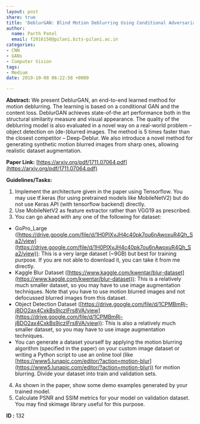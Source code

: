 ```yaml
---
layout: post
share: true
title: 'DeblurGAN: Blind Motion Deblurring Using Conditional Adversarial Networks (Paper ID: 132)'
author:
  name: Parth Patel
  email: f2016150@pilani.bits-pilani.ac.in
categories:
- CNN
- GANs
- Computer Vision
tags:
- Medium
date: 2019-10-08 06:22:58 +0000

---
```

**Abstract:** We present DeblurGAN, an end-to-end learned method for motion deblurring. The learning is based on a conditional GAN and the content loss. DeblurGAN achieves state-of-the art performance both in the structural similarity measure and visual appearance. The quality of the deblurring model is also evaluated in a novel way on a real-world problem – object detection on (de-)blurred images. The method is 5 times faster than the closest competitor – Deep-Deblur. We also introduce a novel method for generating synthetic motion blurred images from sharp ones, allowing realistic dataset augmentation.

**Paper Link:** [https://arxiv.org/pdf/1711.07064.pdf](https://arxiv.org/pdf/1711.07064.pdf)

**Guidelines/Tasks:**

1. Implement the architecture given in the paper using Tensorflow. You may use tf.keras (for using pretrained models like MobileNetV2) but do not use Keras API (with tensorflow backend) directly.
2. Use MobileNetV2 as feature extractor rather than VGG19 as prescribed.
3. You can go ahead with any one of the following for dataset:
- GoPro_Large ([https://drive.google.com/file/d/1H0PIXvJH4c40pk7ou6nAwoxuR4Qh_Sa2/view](https://drive.google.com/file/d/1H0PIXvJH4c40pk7ou6nAwoxuR4Qh_Sa2/view)): This is a very large dataset (~9GB) but best for training purpose. If you are not able to download it, you can take it from me directly.
- Kaggle Blur Dataset ([https://www.kaggle.com/kwentar/blur-dataset](https://www.kaggle.com/kwentar/blur-dataset)): This is a relatively much smaller dataset, so you may have to use image augmentation techniques. Note that you have to use motion blurred images and not defocussed blurred images from this dataset.
- Object Detection Dataset ([https://drive.google.com/file/d/1CPMBmRj-jBDO2ax4CxkBs9iczIFrs8VA/view](https://drive.google.com/file/d/1CPMBmRj-jBDO2ax4CxkBs9iczIFrs8VA/view)): This is also a relatively much smaller dataset, so you may have to use image augmentation techniques.
- You can generate a dataset yourself by applying the motion blurring algorithm (specified in the paper) on your custom image dataset or writing a Python script to use an online tool (like [https://www5.lunapic.com/editor/?action=motion-blur](https://www5.lunapic.com/editor/?action=motion-blur)) for motion blurring.
Divide your dataset into train and validation sets.
4. As shown in the paper, show some demo examples generated by your trained model.
5. Calculate PSNR and SSIM metrics for your model on validation dataset. You may find skimage library useful for this purpose.

**ID :** 132
